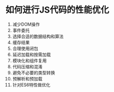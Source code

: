 # 如何进行JS代码的性能优化

1. 减少DOM操作
2. 事件委托
3. 选择合适的数据结构和算法
4. 缓存结果
5. 合理使用闭包
6. 延迟加载和按需加载
7. 模块化和组件复用
8. 代码压缩和混淆
9. 避免不必要的类型转换
10. 预解析和预加载
11. 针对ES6特性做优化